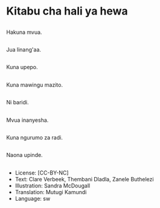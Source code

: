 # Kitabu cha hali ya hewa

##
Hakuna mvua.

##
Jua linang'aa.

##
Kuna upepo.

##
Kuna mawingu mazito.

##
Ni baridi.

##
Mvua inanyesha.

##
Kuna ngurumo za radi.

##
Naona upinde.

##
* License: [CC-BY-NC]
* Text: Clare Verbeek, Thembani Dladla, Zanele Buthelezi
* Illustration: Sandra McDougall
* Translation: Mutugi Kamundi
* Language: sw
